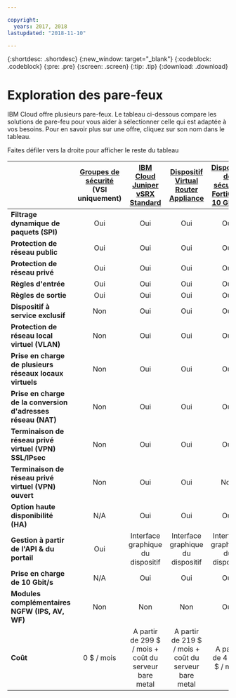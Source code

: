 ```yaml
---

copyright:
  years: 2017, 2018
lastupdated: "2018-11-10"

---
```


{:shortdesc: .shortdesc}
{:new_window: target="_blank"}
{:codeblock: .codeblock}
{:pre: .pre}
{:screen: .screen}
{:tip: .tip}
{:download: .download}


# Exploration des pare-feux
IBM Cloud offre plusieurs pare-feux. Le tableau ci-dessous compare les solutions de pare-feu pour vous aider à sélectionner celle qui est adaptée à vos besoins. Pour en savoir plus sur une offre, cliquez sur son nom dans le tableau.

Faites défiler vers la droite pour afficher le reste du tableau

|        | [Groupes de sécurité](../security-groups/sg_index.html) (VSI uniquement) | [IBM Cloud Juniper vSRX Standard](../vsrx/getting-started.html#getting-started) |[Dispositif Virtual Router Appliance](../virtual-router-appliance/getting-started.html#getting-started) | [Dispositif de sécurité FortiGate 10 Gbit/s](../fortigate-10g/getting-started.html#getting-started) | [Dispositif de sécurité FortiGate 10 Gbit/s](../fortigate-1g/getting-started.html#getting-started) | [Pare-feu matériel](../hardware-firewall-shared/getting-started.html#getting-started) (partagé) | [Pare-feu matériel](../hardware-firewall-dedicated/getting-started.html#getting-started) (dédié) |
| ------- | :------: | :------: | :------: | :------: | :------: | :------: | :------: |
|**Filtrage dynamique de paquets (SPI)**|Oui|Oui|Oui|Oui|Oui|Oui|Oui|
|**Protection de réseau public**|Oui|Oui|Oui|Oui|Oui|Oui|Oui|
|**Protection de réseau privé**|Oui|Oui|Oui|Oui|Non|Non|Non|
|**Règles d'entrée**|Oui|Oui|Oui|Oui|Oui|Oui|Oui|
|**Règles de sortie**|Oui|Oui|Oui|Oui|Oui|Non|Non|
|**Dispositif à service exclusif**|Non|Oui|Oui|Oui|Oui|Non|Oui|
|**Protection de réseau local virtuel (VLAN)**|Non|Oui|Oui|Oui|Oui|Non|Oui|
|**Prise en charge de plusieurs réseaux locaux virtuels**|Non|Oui|Oui|Oui|Non|Non|Non|
|**Prise en charge de la conversion d'adresses réseau (NAT)**|Non|Oui|Oui|Oui|Oui|Non|Non|
|**Terminaison de réseau privé virtuel (VPN) SSL/IPsec**|Non|Oui|Oui|Oui|Oui|Non|Non|
|**Terminaison de réseau privé virtuel (VPN) ouvert**|Non|Oui|Oui|Non|Non|Non|Non|
|**Option haute disponibilité (HA)**|N/A|Oui|Oui|Oui|Oui|Non|Oui|
|**Gestion à partir de l'API & du portail**|Oui|Interface graphique du dispositif|Interface graphique du dispositif|Interface graphique du dispositif|Interface graphique du dispositif|Oui|Oui|
|**Prise en charge de 10 Gbit/s**|N/A|Oui|Oui|Oui|Non|Non|Non|
|**Modules complémentaires NGFW (IPS, AV, WF)**|Non|Non|Non|Oui|Oui|Non|Non|
|**Coût**|0 $ / mois|A partir de 299 $ / mois + coût du serveur bare metal| A partir de 219 $ / mois + coût du serveur bare metal|A partir de 4 999 $ / mois|A partir de 999 $ / mois|A partir de 99 $ / mois|A partir de 999 $ / mois|
